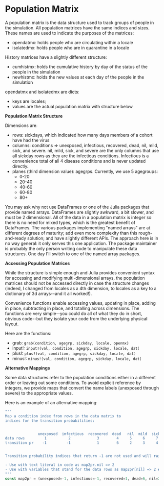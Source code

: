 # Population Matrix

A population matrix is the data structure used to track groups of people in the simulation. All population matrices have the same indices and sizes. These names are used to indicate the purposes of the matrices:

- opendatmx: holds people who are circulating within a locale
- isolatedmx: holds people who are in quarantine in a locale

History matrices have a slightly different structure:

- cumhistmx: holds the cumulative history by day of the status of the people in the simulation
- newhistmx: holds the new values at each day of the people in the simulation

opendatmx and isolatedmx are dicts:

- keys are locales;
- values are the actual population matrix with structure below

**Population Matrix Structure**

Dimensions are:

- rows: sickdays, which indicated how many days members of a cohort have had the virus
- columns: conditions => unexposed, infectious, recovered, dead, nil, mild, sick, and severe. nil, mild, sick, and severe are the only columns that use all sickday rows as they are the infectious conditions. Infectious is a convenience total of all 4 disease conditions and is never updated directly.
- planes (third dimension value): agegrps.  Currently, we use 5 agegroups:
    - 0-20
    - 20-40
    - 40-60
    - 60-80
    - 80+

You may ask why not use DataFrames or one of the Julia packages that provide named arrays. DataFrames are slightly awkward, a bit slower, and must be 2 dimensional. All of the data in a population matrix is integer so there is no need for mixed types, which is the greatest benefit of DataFrames. The various packages implementing "named arrays" are at different degrees of maturity; add even more complexity than this rough-and-ready solution; and have slightly different APIs. The approach here is in no way general:  it only serves this one application. The package maintainer is probably the only person writing code to manipulate these data structures. One day I'll switch to one of the named array packages.

**Accessing Population Matrices**

While the structure is simple enough and Julia provides convenient syntax for accessing and modifying multi-dimensional arrays, the population matrices should not be accessed directly in case the structure changes (indeed, I changed from locales as a 4th dimension, to locales as a key to a dictionary of 3d arrays--and it all worked!).

Convenience functions enable accessing values, updating in place, adding in place, subtracting in place, and totalling across dimensions. The functions are very simple--you could do all of what they do in short, obvious code--but they isolate your code from the underlying physical layout.

Here are the functions:

- grab: ```grab(condition, agegrp, sickday, locale, openmx)```
- input!: ```input!(val, condition, agegrp, sickday, locale, dat)```
- plus!: ```plus!(val, condition, agegrp, sickday, locale, dat)```
- minus!: ```minus!(val, condition, agegrp, sickday, locale, dat)```

**Alternative Mappings**

Some data structures refer to the population conditions either in a different order or leaving out some conditions. To avoid explicit reference by integers, we provide maps that convert the name labels (unexposed through severe) to the appropriate values.

Here is an example of an alternative mapping:

```julia
"""
Map a condition index from rows in the data matrix to
indices for the transition probabilities:


               unexposed  infectious  recovered  dead   nil  mild  sick  severe
data rows         1          2            3        4     5     6     7     8
transition pr    -1         -1            1        6     2     3     4     5


Transition probability indices that return -1 are not used and will raise an error.

- Use with text literal in code as map2pr.nil => 2
- Use with variables that stand for the data rows as map2pr[nil] => 2 # if nil == 5
"""
const map2pr = (unexposed=-1, infectious=-1, recovered=1, dead=6, nil=2, mild=3, sick=4, severe=5)
```
